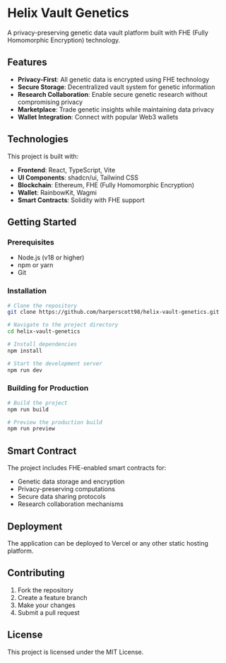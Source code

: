 # Helix Vault Genetics

A privacy-preserving genetic data vault platform built with FHE (Fully Homomorphic Encryption) technology.

## Features

- **Privacy-First**: All genetic data is encrypted using FHE technology
- **Secure Storage**: Decentralized vault system for genetic information
- **Research Collaboration**: Enable secure genetic research without compromising privacy
- **Marketplace**: Trade genetic insights while maintaining data privacy
- **Wallet Integration**: Connect with popular Web3 wallets

## Technologies

This project is built with:

- **Frontend**: React, TypeScript, Vite
- **UI Components**: shadcn/ui, Tailwind CSS
- **Blockchain**: Ethereum, FHE (Fully Homomorphic Encryption)
- **Wallet**: RainbowKit, Wagmi
- **Smart Contracts**: Solidity with FHE support

## Getting Started

### Prerequisites

- Node.js (v18 or higher)
- npm or yarn
- Git

### Installation

```bash
# Clone the repository
git clone https://github.com/harperscott98/helix-vault-genetics.git

# Navigate to the project directory
cd helix-vault-genetics

# Install dependencies
npm install

# Start the development server
npm run dev
```

### Building for Production

```bash
# Build the project
npm run build

# Preview the production build
npm run preview
```

## Smart Contract

The project includes FHE-enabled smart contracts for:
- Genetic data storage and encryption
- Privacy-preserving computations
- Secure data sharing protocols
- Research collaboration mechanisms

## Deployment

The application can be deployed to Vercel or any other static hosting platform.

## Contributing

1. Fork the repository
2. Create a feature branch
3. Make your changes
4. Submit a pull request

## License

This project is licensed under the MIT License.
